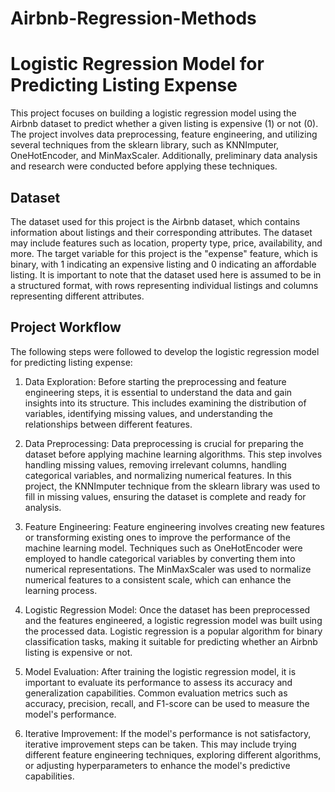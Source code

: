 # Airbnb-Regression-Methods
# Logistic Regression Model for Predicting Listing Expense

This project focuses on building a logistic regression model using the Airbnb dataset to predict whether a given listing is expensive (1) or not (0). The project involves data preprocessing, feature engineering, and utilizing several techniques from the sklearn library, such as KNNImputer, OneHotEncoder, and MinMaxScaler. Additionally, preliminary data analysis and research were conducted before applying these techniques.

## Dataset
The dataset used for this project is the Airbnb dataset, which contains information about listings and their corresponding attributes. The dataset may include features such as location, property type, price, availability, and more. The target variable for this project is the "expense" feature, which is binary, with 1 indicating an expensive listing and 0 indicating an affordable listing. It is important to note that the dataset used here is assumed to be in a structured format, with rows representing individual listings and columns representing different attributes.

## Project Workflow
The following steps were followed to develop the logistic regression model for predicting listing expense:

1. Data Exploration: Before starting the preprocessing and feature engineering steps, it is essential to understand the data and gain insights into its structure. This includes examining the distribution of variables, identifying missing values, and understanding the relationships between different features.

2. Data Preprocessing: Data preprocessing is crucial for preparing the dataset before applying machine learning algorithms. This step involves handling missing values, removing irrelevant columns, handling categorical variables, and normalizing numerical features. In this project, the KNNImputer technique from the sklearn library was used to fill in missing values, ensuring the dataset is complete and ready for analysis.

3. Feature Engineering: Feature engineering involves creating new features or transforming existing ones to improve the performance of the machine learning model. Techniques such as OneHotEncoder were employed to handle categorical variables by converting them into numerical representations. The MinMaxScaler was used to normalize numerical features to a consistent scale, which can enhance the learning process.

4. Logistic Regression Model: Once the dataset has been preprocessed and the features engineered, a logistic regression model was built using the processed data. Logistic regression is a popular algorithm for binary classification tasks, making it suitable for predicting whether an Airbnb listing is expensive or not.

5. Model Evaluation: After training the logistic regression model, it is important to evaluate its performance to assess its accuracy and generalization capabilities. Common evaluation metrics such as accuracy, precision, recall, and F1-score can be used to measure the model's performance.

6. Iterative Improvement: If the model's performance is not satisfactory, iterative improvement steps can be taken. This may include trying different feature engineering techniques, exploring different algorithms, or adjusting hyperparameters to enhance the model's predictive capabilities.
